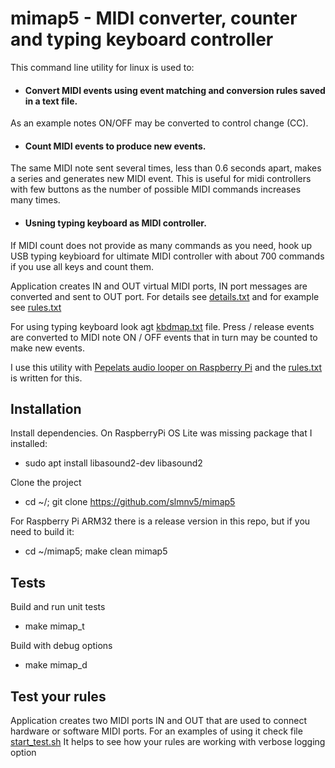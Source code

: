 
# mimap5 - MIDI converter, counter and typing keyboard controller

This command line utility for linux is used to:

- #### Convert MIDI events using event matching and conversion rules saved in a text file.
As an example notes ON/OFF may be converted to control change (CC).

- #### Count MIDI events to produce new events.
The same MIDI note sent several times, less than 0.6 seconds apart, makes a series and generates new MIDI event. This is useful for midi controllers with few buttons as the number of possible MIDI commands increases many times.

- #### Usning typing keyboard as MIDI controller.
If MIDI count does not provide as many commands as you need, hook up USB typing keybioard for ultimate MIDI controller with about 700 commands if you use all keys and count them.


Application creates IN and OUT virtual MIDI ports, IN port messages are converted and sent to OUT port.
For details see [details.txt](details.txt) and for example see [rules.txt](rules.txt)

For using typing keyboard look agt [kbdmap.txt](kbdmap.txt) file. Press / release events are converted to MIDI note ON / OFF events that in turn may be counted to make new events.

I use this utility with [Pepelats audio looper on Raspberry Pi](https://github.com/slmnv5/pepelats.git) and the [rules.txt](rules.txt) is written for this.

## Installation
Install dependencies. On RaspberryPi OS Lite was missing package that I installed:
- sudo apt install libasound2-dev libasound2

Clone the project
- cd ~/; git clone https://github.com/slmnv5/mimap5

For Raspberry Pi ARM32 there is a release version in this repo, but if you need to build it:
- cd ~/mimap5; make clean mimap5



## Tests
Build and run unit tests
- make mimap_t

Build with debug options
- make mimap_d 

## Test your rules
Application creates two MIDI ports IN and OUT that are used to connect hardware or software MIDI ports.
For an examples of using it check file [start_test.sh](start_test.sh)
It helps to see how your rules are working with verbose logging option


